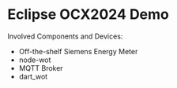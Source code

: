 # Eclipse OCX2024 Demo

Involved Components and Devices:

- Off-the-shelf Siemens Energy Meter
- node-wot
- MQTT Broker
- dart_wot
